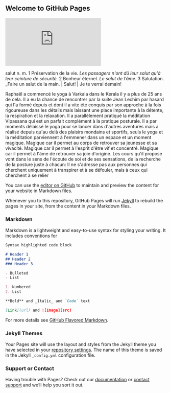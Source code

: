 ## Welcome to GitHub Pages

![sirshasana homepage](https://github.com/raphaaile/salut/edit/master/README.md)

salut n. m. 
1 Préservation de la vie. _Les passagers n'ont dû leur salut qu'à leur ceinture de sécurité._ 
2 Bonheur éternel. _Le salut de l’âme._
3 Salutation. _Faire un salut de la main. | Salut! | Je te verrai demain!

Raphaël a commencé le yoga à Varkala dans le Kerala il y a plus de 25 ans de cela. Il a eu la chance de rencontrer par la suite Jean Lechim par hasard qui l'a formé depuis et dont il a vite été conquis par son approche à la fois rigoureuse dans les détails mais laissant une place importante à la détente, la respiration et la relaxation. 
        Il a parallèlement pratiqué la méditation Vipassana qui est un parfait complément à la pratique posturale. Il a par moments délaissé le yoga pour se lancer dans d'autres aventures mais a réalisé depuis qu'au delà des plaisirs mondains et sportifs, seuls le yoga et la méditation parviennent à l'emmener dans un espace et un moment magique.
        Magique car il permet au corps de retrouver sa jeunesse et sa vivacité. Magique car il permet à l'esprit d'être vif et concentré. Magique car il permet à l'âme de retrouver sa joie d'origine. Les cours qu'il propose vont dans le sens de l'écoute de soi et de ses sensations, de la recherche de la posture juste à chacun: Il ne s'adresse pas aux personnes qui cherchent uniquement à transpirer et à se défouler, mais à ceux qui cherchent à se relier 


You can use the [editor on GitHub](https://github.com/raphaaile/salut/edit/master/README.md) to maintain and preview the content for your website in Markdown files.

Whenever you   to this repository, GitHub Pages will run [Jekyll](https://jekyllrb.com/) to rebuild the pages in your site, from the content in your Markdown files.

### Markdown

Markdown is a lightweight and easy-to-use syntax for styling your writing. It includes conventions for

```markdown
Syntax highlighted code block

# Header 1
## Header 2
### Header 3

- Bulleted
- List

1. Numbered
2. List

**Bold** and _Italic_ and `Code` text

[Link](url) and ![Image](src)
```

For more details see [GitHub Flavored Markdown](https://guides.github.com/features/mastering-markdown/).

### Jekyll Themes

Your Pages site will use the layout and styles from the Jekyll theme you have selected in your [repository settings](https://github.com/raphaaile/salut/settings). The name of this theme is saved in the Jekyll `_config.yml` configuration file.

### Support or Contact

Having trouble with Pages? Check out our [documentation](https://help.github.com/categories/github-pages-basics/) or [contact support](https://github.com/contact) and we’ll help you sort it out.
